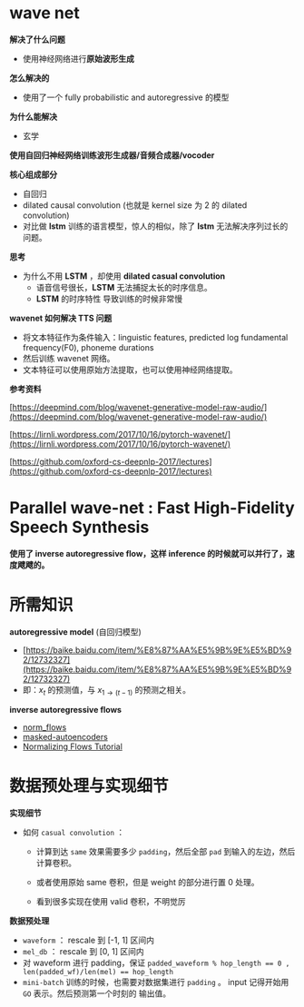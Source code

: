 # wave net

**解决了什么问题**

* 使用神经网络进行**原始波形生成**

**怎么解决的**

* 使用了一个 fully probabilistic and autoregressive 的模型

**为什么能解决**

* 玄学



**使用自回归神经网络训练波形生成器/音频合成器/vocoder** 



**核心组成部分**

* 自回归
* dilated causal convolution (也就是 kernel size 为 2 的 dilated convolution)
* 对比做 **lstm** 训练的语言模型，惊人的相似，除了 **lstm** 无法解决序列过长的问题。



**思考**

* 为什么不用 **LSTM** ，却使用 **dilated casual convolution**
  * 语音信号很长，**LSTM** 无法捕捉太长的时序信息。
  * **LSTM** 的时序特性 导致训练的时候非常慢



**wavenet 如何解决 TTS 问题**

* 将文本特征作为条件输入：linguistic features, predicted log fundamental frequency(F0), phoneme durations
* 然后训练 wavenet 网络。
* 文本特征可以使用原始方法提取，也可以使用神经网络提取。



**参考资料**

[https://deepmind.com/blog/wavenet-generative-model-raw-audio/](https://deepmind.com/blog/wavenet-generative-model-raw-audio/)

[https://lirnli.wordpress.com/2017/10/16/pytorch-wavenet/](https://lirnli.wordpress.com/2017/10/16/pytorch-wavenet/)

[https://github.com/oxford-cs-deepnlp-2017/lectures](https://github.com/oxford-cs-deepnlp-2017/lectures)



# Parallel wave-net : Fast High-Fidelity Speech Synthesis

**使用了 inverse autoregressive flow，这样 inference 的时候就可以并行了，速度飕飕的。**



# 所需知识

**autoregressive model** (自回归模型)

* [https://baike.baidu.com/item/%E8%87%AA%E5%9B%9E%E5%BD%92/12732327](https://baike.baidu.com/item/%E8%87%AA%E5%9B%9E%E5%BD%92/12732327)
* 即：$x_t$ 的预测值，与 $x_{1\rightarrow (t-1)}$ 的预测之相关。



**inverse autoregressive flows**

* [norm_flows](http://akosiorek.github.io/ml/2018/04/03/norm_flows.html)
* [masked-autoencoders](http://www.inference.vc/masked-autoencoders-icml-paper-highlight/)
* [Normalizing Flows Tutorial](https://blog.evjang.com/2018/01/nf1.html)






# 数据预处理与实现细节

**实现细节**

* 如何 `casual convolution` ：

  * 计算到达 `same` 效果需要多少 `padding`，然后全部 `pad` 到输入的左边，然后计算卷积。
  * 或者使用原始 same 卷积，但是 weight 的部分进行置 0 处理。


  * 看到很多实现在使用 valid 卷积，不明觉厉

**数据预处理**

* `waveform` ： rescale 到 [-1, 1] 区间内
* `mel_db` ： rescale 到 [0, 1] 区间内
* 对 waveform 进行 padding，保证 `padded_waveform % hop_length == 0 , len(padded_wf)/len(mel) == hop_length` 
* `mini-batch` 训练的时候，也需要对数据集进行 `padding` 。 input 记得开始用 `GO` 表示。然后预测第一个时刻的 输出值。